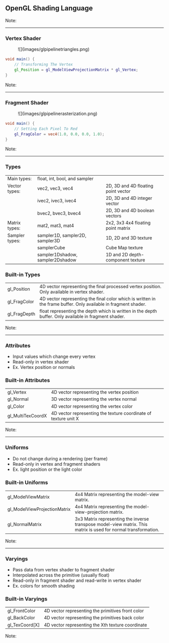## OpenGL Shading Language

Note:


---

### Vertex Shader

<figure>
![](images/glpipelinetriangles.png)
</figure>

```glsl
void main() {
    // Transforming The Vertex
    gl_Position = gl_ModelViewProjectionMatrix * gl_Vertex;
}
```

Note:


---

### Fragment Shader

<figure>
![](images/glpipelinerasterization.png)
</figure>

```glsl
void main() {
    // Setting Each Pixel To Red
    gl_FragColor = vec4(1.0, 0.0, 0.0, 1.0);
}
```

Note:


---

### Types

<table>
    <tr>
        <td>Main types:</td>
        <td><span class="hl">float</span>, <span class="hl">int</span>, <span class="hl">bool</span>, and sampler</td>
    </tr>
    <tr>
        <td>Vector types:</td>
        <td><span class="hl">vec2</span>, <span class="hl">vec3</span>, <span class="hl">vec4</span></td>
        <td>2D, 3D and 4D floating point vector</td>
    </tr>
    <tr>
        <td></td>
        <td>ivec2, ivec3, ivec4</td>
        <td>2D, 3D and 4D integer vector</td>
    </tr>
    <tr>
        <td></td>
        <td>bvec2, bvec3, bvec4</td>
        <td>2D, 3D and 4D boolean vectors</td>
    </tr>
    <tr>
        <td>Matrix types:</td>
        <td>mat2, mat3, <span class="hl">mat4</span></td>
        <td>2x2, 3x3 4x4 floating point matrix</td>
    </tr>
    <tr>
        <td>Sampler types:</td>
        <td>sampler1D, <span class="hl">sampler2D</span>, sampler3D</td>
        <td>1D, 2D and 3D texture</td>
    </tr>
    <tr>
        <td></td>
        <td>samplerCube</td>
        <td>Cube Map texture</td>
    </tr>
    <tr>
        <td></td>
        <td>sampler1Dshadow, sampler2Dshadow</td>
        <td>1D and 2D depth-component texture</td>
    </tr>
</table>

### Built-in Types

<table>
    <tr>
        <td><span class="hl">gl_Position<span></td>
        <td>4D vector representing the final processed vertex position. Only available in vertex shader.</td>
    </tr>
    <tr>
        <td><span class="hl">gl_FragColor</span></td>
        <td>4D vector representing the final color which is written in the frame buffer. Only available in fragment shader.</td>
    </tr>
    <tr>
        <td>gl_FragDepth</td>
        <td>float representing the depth which is written in the depth buffer. Only available in fragment shader.</td>
    </tr>
</table>

Note:


---

### Attributes

- Input values which change every vertex
- Read-only in vertex shader
- Ex. Vertex position or normals

### Built-in Attributes

<table>
    <tr>
        <td><span class="hl">gl_Vertex</span></td>
        <td>4D vector representing the vertex position</td>
    </tr>
    <tr>
        <td><span class="hl">gl_Normal</span></td>
        <td>3D vector representing the vertex normal</td>
    </tr>
    <tr>
        <td><span class="hl">gl_Color<span></td>
        <td>4D vector representing the vertex color</td>
    </tr>
    <tr>
        <td>gl_MultiTexCoordX</td>
        <td>4D vector representing the texture coordinate of texture unit X</td>
    </tr>
</table>

Note:


---

### Uniforms

- Do not change during a rendering (per frame)
- Read-only in vertex and fragment shaders
- Ex. light position or the light color

### Built-in Uniforms

<table>
    <tr>
        <td>gl_ModelViewMatrix</td>
        <td>4x4 Matrix representing the model-view matrix.</td>
    </tr>
    <tr>
        <td><span class="hl">gl_ModelViewProjectionMatrix</span></td>
        <td>4x4 Matrix representing the model-view-projection matrix.</td>
    </tr>
    <tr>
        <td>gl_NormalMatrix</td>
        <td>3x3 Matrix representing the inverse transpose model-view matrix. This matrix is used for normal transformation.</td>
    </tr>
</table>

Note:


---

### Varyings

- Pass data from vertex shader to fragment shader
- Interpolated across the primitive (usually float)
- Read-only in fragment shader and read-write in vertex shader
- Ex. colors for smooth shading

### Built-in Varyings

<table>
    <tr>
        <td>gl_FrontColor</td>
        <td>4D vector representing the primitives front color</td>
    </tr>
    <tr>
        <td>gl_BackColor</td>
        <td>4D vector representing the primitives back color</td>
    </tr>
    <tr>
        <td><span class="hl">gl_TexCoord[X]</span></td>
        <td>4D vector representing the Xth texture coordinate</td>
    </tr>
</table>

Note:

